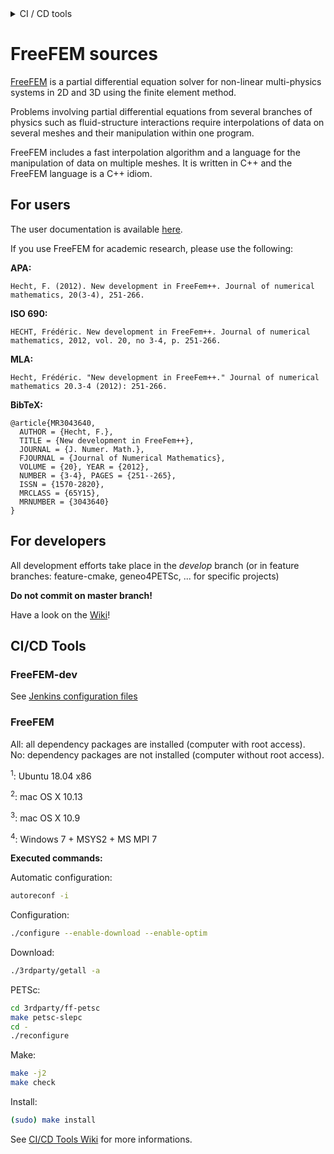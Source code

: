 <!----------------------------------------------------------------------------------->
<!--- This file is part of FreeFem++.                                             --->
<!---                                                                             --->
<!--- FreeFem++ is free software: you can redistribute it and/or modify           --->
<!--- it under the terms of the GNU Lesser General Public License as published by --->
<!--- the Free Software Foundation, either version 3 of the License, or           --->
<!--- (at your option) any later version.                                         --->
<!---                                                                             --->
<!--- FreeFem++ is distributed in the hope that it will be useful,                --->
<!--- but WITHOUT ANY WARRANTY; without even the implied warranty of              --->
<!--- MERCHANTABILITY or FITNESS FOR A PARTICULAR PURPOSE.  See the               --->
<!--- GNU Lesser General Public License for more details.                         --->
<!---                                                                             --->
<!--- You should have received a copy of the GNU Lesser General Public License    --->
<!--- along with Foobar.  If not, see <http://www.gnu.org/licenses/>.             --->
<!----------------------------------------------------------------------------------->

<details>
<summary> CI / CD tools </summary>

| Codacy | Travis | LGTM | Coverity |
|:------:|:------:|:----:|:--------:|
| [![Codacy Badge](https://api.codacy.com/project/badge/Grade/710d25bb3c6040c19c3ff7c0f3201835)](https://www.codacy.com/app/sgarnotel/FreeFem-sources?utm_source=github.com&amp;utm_medium=referral&amp;utm_content=FreeFem/FreeFem-sources&amp;utm_campaign=Badge_Grade) | [![Build Status](https://travis-ci.org/FreeFem/FreeFem-sources.svg?branch=master)](https://travis-ci.org/FreeFem/FreeFem-sources) | [![Language grade: C/C++](https://img.shields.io/lgtm/grade/cpp/g/FreeFem/FreeFem-sources.svg?logo=lgtm&logoWidth=18)](https://lgtm.com/projects/g/FreeFem/FreeFem-sources/context:cpp) | <a href="https://scan.coverity.com/projects/freefem-freefem-sources"><img alt="Coverity Scan Build Status" src="https://scan.coverity.com/projects/15433/badge.svg"/></a> |

Jenkins ([FreeFEM-dev](https://ci.inria.fr/freefem-dev/)):

*Develop branch only*

| Job   | MacOS 10.10 | MacOS 10.13 | Ubuntu 16.04 | Ubuntu 18.04 | Windows |
|:-----:|:-----------:|:-----------:|:------------:|:------------:|:-------:|
| Job 1 | [![Build Status](https://ci.inria.fr/freefem-dev/buildStatus/icon?job=FreeFEM-sources-macos1010-job1)](https://ci.inria.fr/freefem-dev/job/FreeFEM-sources-macos1010-job1/) | [![Build Status](https://ci.inria.fr/freefem-dev/buildStatus/icon?job=FreeFEM-sources-macos1013-job1)](https://ci.inria.fr/freefem-dev/job/FreeFEM-sources-macos1013-job1/) | [![Build Status](https://ci.inria.fr/freefem-dev/buildStatus/icon?job=FreeFEM-sources-ubuntu1604-job1)](https://ci.inria.fr/freefem-dev/view/Ubuntu%2016.04/job/FreeFEM-sources-ubuntu1604-job1/) | [![Build Status](https://ci.inria.fr/freefem-dev/buildStatus/icon?job=FreeFEM-sources-ubuntu1804-job1)](https://ci.inria.fr/freefem-dev/view/Ubuntu%2018.04/job/FreeFEM-sources-ubuntu1804-job1/) | |
| Job 2 | [![Build Status](https://ci.inria.fr/freefem-dev/buildStatus/icon?job=FreeFEM-sources-macos1010-job2)](https://ci.inria.fr/freefem-dev/job/FreeFEM-sources-macos1010-job2/) | [![Build Status](https://ci.inria.fr/freefem-dev/buildStatus/icon?job=FreeFEM-sources-macos1013-job2)](https://ci.inria.fr/freefem-dev/job/FreeFEM-sources-macos1013-job2/) | [![Build Status](https://ci.inria.fr/freefem-dev/buildStatus/icon?job=FreeFEM-sources-ubuntu1604-job2)](https://ci.inria.fr/freefem-dev/view/Ubuntu%2016.04/job/FreeFEM-sources-ubuntu1604-job2/) | [![Build Status](https://ci.inria.fr/freefem-dev/buildStatus/icon?job=FreeFEM-sources-ubuntu1804-job2)](https://ci.inria.fr/freefem-dev/view/Ubuntu%2018.04/job/FreeFEM-sources-ubuntu1804-job2/) | |
| Job 3 | [![Build Status](https://ci.inria.fr/freefem-dev/buildStatus/icon?job=FreeFEM-sources-macos1010-job3)](https://ci.inria.fr/freefem-dev/job/FreeFEM-sources-macos1010-job3/) | [![Build Status](https://ci.inria.fr/freefem-dev/buildStatus/icon?job=FreeFEM-sources-macos1013-job3)](https://ci.inria.fr/freefem-dev/job/FreeFEM-sources-macos1013-job3/) | [![Build Status](https://ci.inria.fr/freefem-dev/buildStatus/icon?job=FreeFEM-sources-ubuntu1604-job3)](https://ci.inria.fr/freefem-dev/view/Ubuntu%2016.04/job/FreeFEM-sources-ubuntu1604-job3/) | [![Build Status](https://ci.inria.fr/freefem-dev/buildStatus/icon?job=FreeFEM-sources-ubuntu1804-job3)](https://ci.inria.fr/freefem-dev/view/Ubuntu%2018.04/job/FreeFEM-sources-ubuntu1804-job3/) | |
| Job 4 | [![Build Status](https://ci.inria.fr/freefem-dev/buildStatus/icon?job=FreeFEM-sources-macos1010-job4)](https://ci.inria.fr/freefem-dev/job/FreeFEM-sources-macos1010-job4/) | [![Build Status](https://ci.inria.fr/freefem-dev/buildStatus/icon?job=FreeFEM-sources-macos1013-job4)](https://ci.inria.fr/freefem-dev/job/FreeFEM-sources-macos1013-job4/) | [![Build Status](https://ci.inria.fr/freefem-dev/buildStatus/icon?job=FreeFEM-sources-ubuntu1604-job4)](https://ci.inria.fr/freefem-dev/view/Ubuntu%2016.04/job/FreeFEM-sources-ubuntu1604-job4/) | [![Build Status](https://ci.inria.fr/freefem-dev/buildStatus/icon?job=FreeFEM-sources-ubuntu1804-job4)](https://ci.inria.fr/freefem-dev/view/Ubuntu%2018.04/job/FreeFEM-sources-ubuntu1804-job4/) | |
| Job 5 | [![Build Status](https://ci.inria.fr/freefem-dev/buildStatus/icon?job=FreeFEM-sources-macos1010-job5)](https://ci.inria.fr/freefem-dev/job/FreeFEM-sources-macos1010-job5/) | [![Build Status](https://ci.inria.fr/freefem-dev/buildStatus/icon?job=FreeFEM-sources-macos1013-job5)](https://ci.inria.fr/freefem-dev/job/FreeFEM-sources-macos1013-job5/) | [![Build Status](https://ci.inria.fr/freefem-dev/buildStatus/icon?job=FreeFEM-sources-ubuntu1604-job5)](https://ci.inria.fr/freefem-dev/view/Ubuntu%2016.04/job/FreeFEM-sources-ubuntu1604-job5/) | [![Build Status](https://ci.inria.fr/freefem-dev/buildStatus/icon?job=FreeFEM-sources-ubuntu1804-job5)](https://ci.inria.fr/freefem-dev/view/Ubuntu%2018.04/job/FreeFEM-sources-ubuntu1804-job5/) | |
| Job 6 | [![Build Status](https://ci.inria.fr/freefem-dev/buildStatus/icon?job=FreeFEM-sources-macos1010-job6)](https://ci.inria.fr/freefem-dev/job/FreeFEM-sources-macos1010-job6/) | [![Build Status](https://ci.inria.fr/freefem-dev/buildStatus/icon?job=FreeFEM-sources-macos1013-job6)](https://ci.inria.fr/freefem-dev/job/FreeFEM-sources-macos1013-job6/) | [![Build Status](https://ci.inria.fr/freefem-dev/buildStatus/icon?job=FreeFEM-sources-ubuntu1604-job6)](https://ci.inria.fr/freefem-dev/view/Ubuntu%2016.04/job/FreeFEM-sources-ubuntu1604-job6/) | [![Build Status](https://ci.inria.fr/freefem-dev/buildStatus/icon?job=FreeFEM-sources-ubuntu1804-job6)](https://ci.inria.fr/freefem-dev/view/Ubuntu%2018.04/job/FreeFEM-sources-ubuntu1804-job6/) | [![Build Status](https://ci.inria.fr/freefem-dev/buildStatus/icon?job=FreeFEM-sources-windows7)](https://ci.inria.fr/freefem-dev/view/Windows/job/FreeFem-sources-windows7/) |
| Job CMake | [![Build Status](https://ci.inria.fr/freefem-dev/buildStatus/icon?job=FreeFEM-sources-macos1010-jobCMake)](https://ci.inria.fr/freefem-dev/view/MacOS%2010.10/job/FreeFEM-sources-macos1010-jobCMake/) | [![Build Status](https://ci.inria.fr/freefem-dev/buildStatus/icon?job=FreeFEM-sources-macos1013-jobCMake)](https://ci.inria.fr/freefem-dev/view/MacOS%2010.13/job/FreeFEM-sources-macos1013-jobCMake/) | [![Build Status](https://ci.inria.fr/freefem-dev/buildStatus/icon?job=FreeFEM-sources-ubuntu1604-jobCMake)](https://ci.inria.fr/freefem-dev/view/Ubuntu%2016.04/job/FreeFEM-sources-ubuntu1604-jobCMake/) | [![Build Status](https://ci.inria.fr/freefem-dev/buildStatus/icon?job=FreeFEM-sources-ubuntu1804-jobCMake)](https://ci.inria.fr/freefem-dev/view/Ubuntu%2018.04/job/FreeFEM-sources-ubuntu1804-jobCMake/) | [![Build Status](https://ci.inria.fr/freefem-dev/buildStatus/icon?job=FreeFEM-sources-windows7-jobCMake)](https://ci.inria.fr/freefem-dev/view/Windows/job/FreeFEM-sources-windows7-jobCMake/) |

Jenkins ([FreeFEM](https://ci.inria.fr/freefem/)):

*Master branch*

| Release | PKG | AppImage | DEB | EXE |
|:-------:|:---:|:--------:|:---:|:---:|
| [![Build Status](https://ci.inria.fr/freefem/buildStatus/icon?job=FreeFEM-sources-createRelease)](https://ci.inria.fr/freefem/view/Master/job/FreeFEM-sources-createRelease/) | [![Build Status](https://ci.inria.fr/freefem/buildStatus/icon?job=FreeFEM-sources-deployPKG)](https://ci.inria.fr/freefem/view/Master/job/FreeFEM-sources-deployPKG/) | [![Build Status](https://ci.inria.fr/freefem/buildStatus/icon?job=FreeFEM-sources-deployAppImage)](https://ci.inria.fr/freefem/view/Master/job/FreeFEM-sources-deployAppImage/) | [![Build Status](https://ci.inria.fr/freefem/buildStatus/icon?job=FreeFEM-sources-deployDEB)](https://ci.inria.fr/freefem/view/Master/job/FreeFEM-sources-deployDEB/) | [![Build Status](https://ci.inria.fr/freefem/buildStatus/icon?job=FreeFEM-sources-deployEXE)](https://ci.inria.fr/freefem/view/Master/job/FreeFEM-sources-deployEXE/) |

See [CI/CD Tools](#cicd-tools)
</details>

# FreeFEM sources

[FreeFEM](https://freefem.org) is a partial differential equation solver for non-linear multi-physics systems in 2D and 3D using the finite element method.

Problems involving partial differential equations from several branches of physics such as fluid-structure interactions require interpolations of data on several meshes and their manipulation within one program.

FreeFEM includes a fast interpolation algorithm and a language for the manipulation of data on multiple meshes. It is written in C++ and the FreeFEM language is a C++ idiom.

## For users

The user documentation is available [here](https://github.com/FreeFem/FreeFem-doc).

If you use FreeFEM for academic research, please use the following:

**APA:**
```
Hecht, F. (2012). New development in FreeFem++. Journal of numerical mathematics, 20(3-4), 251-266.
```

**ISO 690:**
```
HECHT, Frédéric. New development in FreeFem++. Journal of numerical mathematics, 2012, vol. 20, no 3-4, p. 251-266.
```

**MLA:**
```
Hecht, Frédéric. "New development in FreeFem++." Journal of numerical mathematics 20.3-4 (2012): 251-266.
```

**BibTeX:**
```
@article{MR3043640,
  AUTHOR = {Hecht, F.},
  TITLE = {New development in FreeFem++},
  JOURNAL = {J. Numer. Math.},
  FJOURNAL = {Journal of Numerical Mathematics},
  VOLUME = {20}, YEAR = {2012},
  NUMBER = {3-4}, PAGES = {251--265},
  ISSN = {1570-2820},
  MRCLASS = {65Y15},
  MRNUMBER = {3043640}
}
```


## For developers

All development efforts take place in the _develop_ branch (or in feature branches: feature-cmake, geneo4PETSc, ... for specific projects)

**Do not commit on master branch!**

Have a look on the [Wiki](https://github.com/FreeFem/FreeFem-sources/wiki)!

## CI/CD Tools

### FreeFEM-dev

See [Jenkins configuration files](etc/jenkins)

### FreeFEM

All: all dependency packages are installed (computer with root access).<br/>
No: dependency packages are not installed (computer without root access).

<sup>1</sup>: Ubuntu 18.04 x86

<sup>2</sup>: mac OS X 10.13

<sup>3</sup>: mac OS X 10.9

<sup>4</sup>: Windows 7 + MSYS2 + MS MPI 7

__Executed commands:__

Automatic configuration:

```bash
autoreconf -i
```

Configuration:

```bash
./configure --enable-download --enable-optim
```

Download:

```bash
./3rdparty/getall -a
```

PETSc:

```bash
cd 3rdparty/ff-petsc
make petsc-slepc
cd -
./reconfigure
```

Make:

```bash
make -j2
make check
```

Install:

```bash
(sudo) make install
```

See [CI/CD Tools Wiki](https://github.com/FreeFem/FreeFem-sources/wiki/CI-CD-Tools) for more informations.

